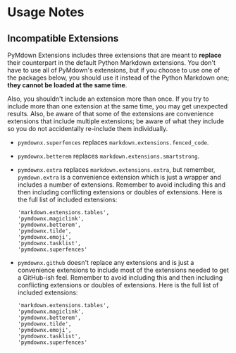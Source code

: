 # Usage Notes

## Incompatible Extensions

PyMdown Extensions includes three extensions that are meant to **replace** their counterpart in the default Python Markdown extensions. You don't have to use all of PyMdown's extensions, but if you choose to use one of the packages below, you should use it instead of the Python Markdown one; **they cannot be loaded at the same time**.

Also, you shouldn't include an extension more than once. If you try to include more than one extension at the same time, you may get unexpected results.  Also, be aware of that some of the extensions are convenience extensions that include multiple extensions; be aware of what they include so you do not accidentally re-include them individually.

- `pymdownx.superfences` replaces `markdown.extensions.fenced_code`.

- `pymdownx.betterem` replaces `markdown.extensions.smartstrong`.

- `pymdownx.extra` replaces `markdown.extensions.extra`, but remember, `pymdown.extra` is a convenience extension which is just a wrapper and includes a number of extensions. Remember to avoid including this and then including conflicting extensions or doubles of extensions.  Here is the full list of included extensions:

    ```
    'markdown.extensions.tables',
    'pymdownx.magiclink',
    'pymdownx.betterem',
    'pymdownx.tilde',
    'pymdownx.emoji',
    'pymdownx.tasklist',
    'pymdownx.superfences'
    ```

- `pymdownx.github` doesn't replace any extensions and is just a convenience extensions to include most of the extensions needed to get a GitHub-ish feel.  Remember to avoid including this and then including conflicting extensions or doubles of extensions.  Here is the full list of included extensions:

    ```
    'markdown.extensions.tables',
    'pymdownx.magiclink',
    'pymdownx.betterem',
    'pymdownx.tilde',
    'pymdownx.emoji',
    'pymdownx.tasklist',
    'pymdownx.superfences'
    ```
